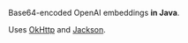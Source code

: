 <!-- SPDX-License-Identifier: 0BSD -->

Base64-encoded OpenAI embeddings **in Java**.

Uses [OkHttp](https://square.github.io/okhttp/) and
[Jackson](https://github.com/FasterXML/jackson).
